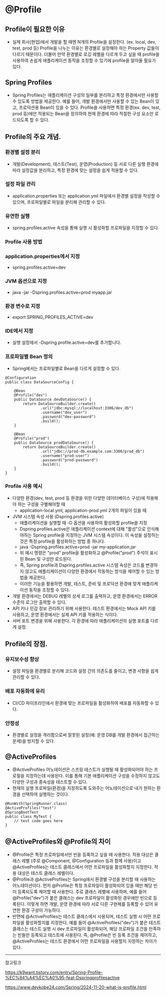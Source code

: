 # @Profile

## Profile이 필요한 이유
- 실제 회사(현업)에서 개발을 할 때엔 N개의 Profile을 설정한다. (ex. local, dev, test, prod 등) Profile을 나누는 이유는 환경별로 설정해야 하는 Property 값들이 다르기 때문이다. 더불어 만약 환경별로 로깅 레벨을 다르게 두고 싶을 때 profile을 사용하여 손쉽게 애플리케이션 동작을 조정할 수 있기에 profile을 알아둘 필요가 있다.

## Spring Profiles
- Spring Profiles는 애플리케이션 구성의 일부를 분리하고 특정 환경에서만 사용할 수 있도록 방법을 제공한다.  예를 들어, 개발 환경에서만 사용할 수 있는 Bean이 있고, 프로덕션용 Bean이 있을 수 있다.  Profile을 사용하면 특정 환경(ex. dev, test, prod 등)에만 적용되는 Bean을 정의하여 현재 환경에 따라 적절한 구성 요소만 로드되도록 할 수 있다. 

## Profile의 주요 개념.
### 환경별 설정 분리
- 개발(Development), 테스트(Test), 운영(Production) 등 서로 다른 실행 환경에 따라 설정값을 분리하고, 특정 환경에 맞는 설정을 쉽게 적용할 수 있다.

### 설정 파일 관리
- application.properties 또는 application.yml 파일에서 환경별 설정을 작성할 수 있으며, 프로파일별로 파일을 분리해 관리할 수 있다.

### 유연한 실행
- spring.profiles.active 속성을 통해 실행 시 활성화할 프로파일을 지정할 수 있다.


### Profile 사용 방법

### application.properties에서 지정
- spring.profiles.active=dev

### JVM 옵션으로 지정
- java -jar -Dspring.profiles.active=prod myapp.jar

### 환경 변수로 지정
- export SPRING_PROFILES_ACTIVE=dev

### IDE에서 지정
- 실행 설정에서 -Dspring.profile.active=dev를 추가합니다.

### 프로파일별 Bean 정의
- Spring에서는 프로파일별로 Bean을 다르게 설정할 수 있다.

```
@Configuration
public class DataSourceConfig {
    
    @Bean
    @Profile("dev")
    public DataSource devDataSource() {
        return DataSourceBuilder.create()
                .url("jdbc:mysql://localhost:3306/dev_db")
                .username("dev_user")
                .password("dev-password")
                .build();
    }
    
    @Bean
    @Profile("prod")
    public DataSource prodDataSource() {
        return DataSourceBuilder.create()
                .url("jdbc://prod-db.example.com:3306/prod_db")
                .username("prod-user")
                .password("prod-password")
                .build();
    }
}

```

### Profile 사용 예시
- 다양한 환경(dev, test, prod 등 환경을 위한 다양한 데이터베이스 구성)에 적용해야 하는 구성을 구별해야할 때 
    - application-local.yml, application-prod.yml 2개의 파일이 있을 때
- JVM 시스템 속성 사용 (Dspring.profiles.active)
    - 애플리케이션을 실행할 때 -D 옵션을 사용하여 활성화할 profile을 지정
    - Dspring.profiles.active은 애플리케이션 context에 대해 "활성"으로 인식해야하는 Spring profile을 지정하는 JVM 시스템 속성이다. 이 속성을 설정하는 것은 특정 profile을 활성화하는 방법 중 하나다. 
    - java -Dspring.profiles.active=prod -jar my-application.jar
    - 위 예시 명령은 "prod" profile을 활성화하고 @Profile("prod") 주석이 표시된 Bean 및 구성만 로드된다. 
    - 즉, Spring profile과 Dspring.profiles.active 시스템 속성은 코드를 변경하지 않고도 애플리케이션이 다양한 환경에서 작동하는 방식을 제어할 수 있는 방법을 제공한다. 
    - 이러한 기능을 활용하면 개발, 테스트, 준비 및 프로덕션 환경에 맞게 애플리케이션 동작을 조정할 수 있다.
- 개발 환경에서는 DEBUG 레벨의 상세 로그를 출력하고, 운영 환경에서는 ERROR 수준의 로그만 출력할 수 있다.
-  API 키나 민감 정보 관리하기 위해 사용한다. 테스트 환경에서는 Mock API 키를 사용하고, 운영 환경에서는 실제 API 키를 적용하는 식이다.
-  서버 포트 변경을 위해 사용한다. 각 환경에 따라 애플리케이션의 실행 포트를 다르게 설정.

## Profile의 장점.
### 유지보수성 향상
- 설정 파일을 환경별로 분리해 코드와 설정 간의 의존도를 줄이고, 변경 사항을 쉽게 관리할 수 있다.

### 배포 자동화에 유리
- CI/CD 파이프라인에서 환경에 맞는 프로파일을 활성화하여 배포를 자동화할 수 있다.

### 안정성
- 환경별로 설정을 격리함으로써 잘못된 설정(예: 운영 DB를 개발 환경에서 접근하는 문제)을 방지할 수 있다.

## @ActiveProfiles
- @ActiveProfiles 어노테이션은 스프링 테스트가 실행될 때 활성화되어야 하는 프로필을 지정하는데 사용된다. 이를 통해 기본 애플리케이션 구성을 수정하지 않고도 다양한 구성과 종속성을 테스트할 수 있다.
- 현재의 실행 프로파일(환경)을 지정하도록 도와주는 어노테이션으로 내가 원하는 환경을 선택하여 실행하는 것이다. 

```
@RunWith(SpringRunner.class)
@ActiveProfiles("test")
@SpringBootTest
public class MyTest {
    // test code goes here
}

```

## @ActiveProfiles와 @Profile의 차이 
- @Profile은 특정 프로파일에서만 빈을 등록하고 싶을 때 사용한다. 적용 대상은 클래스 레벨 (주로 @Component, @Configuration 등과 함께 사용)이고 @ActiveProfiles는 테스트 클래스에서 어떤 프로파일을 활성화할지 지정한다. 적용 대상은 테스트 클래스 레벨이다.
- @Profile과 @ActiveProfiles는 Spring에서 환경별 구성을 분리할 때 사용하는 어노테이션이다. 먼저 @Profile은 특정 프로파일이 활성화되어 있을 때만 해당 빈이 등록되도록 제어할 때 사용한다. 주로 클래스 레벨에 사용하며, 예를 들어 @Profile("dev")가 붙은 클래스는 dev 프로파일이 활성화된 경우에만 빈으로 등록된다. 이렇게 하면 개발, 운영 환경에 따라 서로 다른 구현체를 등록할 수 있어 유연한 환경 구성이 가능하다.
- 반면에 @ActiveProfiles는 테스트 클래스에서 사용되며, 테스트 실행 시 어떤 프로파일을 활성화할지를 지정한다. 예를 들어 @ActiveProfiles("dev")가 붙은 테스트 클래스는 테스트 실행 시 dev 프로파일이 활성화되어, 해당 프로파일 조건을 만족하는 빈들만 등록되고 테스트에 사용된다. 즉, @Profile은 빈 등록 조건을 제어하고, @ActiveProfiles는 테스트 환경에서 어떤 프로파일을 사용할지 지정하는 차이가 있다.


---

참고링크 

https://k9want.tistory.com/entry/Spring-Profile-%EC%84%A4%EC%A0%95-feat-Dspringprofilesactive

https://www.devkobe24.com/Spring/2024-11-20-what-is-profile.html
